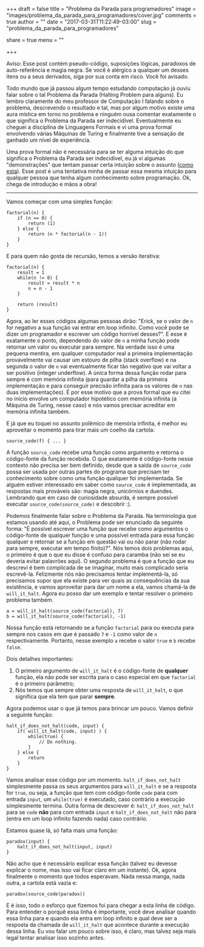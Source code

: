 +++
draft = false
title = "Problema da Parada para programadores"
image = "images/problema_da_parada_para_programadores/cover.jpg"
comments = true
author = ""
date = "2017-03-31T11:22:49-03:00"
slug = "problema_da_parada_para_programadores"

share = true
menu = ""

+++

Aviso: Esse post contém pseudo-código, suposições lógicas, paradoxos de auto-referência e magia negra. Se você é alérgico a qualquer um desses itens ou a seus derivados, siga por sua conta em risco. Você foi avisado.

Todo mundo que já passou algum tempo estudando computação já ouviu falar sobre o tal Problema da Parada (Halting Problem para alguns). Eu lembro claramente do meu professor de Computação I falando sobre o problema, descrevendo o resultado e tal, mas por algum motivo existe uma aura mística em torno no problema e ninguém ousa comentar exatamente o que significa o Problema da Parada ser indecidível. Eventualmente eu cheguei a disciplina de Linguagens Formais e vi uma prova formal envolvendo várias Máquinas de Turing e finalmente tive a sensação de ganhado um nível de experiência.

Uma prova formal não é necessária para se ter alguma intuição do que significa o Problema da Parada ser indecidível, eu já vi algumas "demonstrações" que tentam passar certa intuição sobre o assunto ([como esta][1]). Esse post é uma tentativa minha de passar essa mesma intuição para qualquer pessoa que tenha algum conhecimento sobre programação. Ok, chega de introdução e mãos a obra!

-------------------------------------------------------------------------------

Vamos começar com uma simples função:
```
factorial(n) {
    if (n == 0) {
        return (1)
    } else {
        return (n * factorial(n - 1))
    }
}
```
E para quem não gosta de recursão, temos a versão iterativa:
```
factorial(n) {
    result = 1
    while(n != 0) {
        result = result * n
        n = n - 1
    }

    return (result)
}
```

Agora, ao ler esses códigos algumas pessoas dirão: "Erick, se o valor de `n` for negativo a sua função vai entrar em loop infinito. Como você pode se dizer um programador e escrever um código horrível desses?". E esse é exatamente o ponto, dependendo do valor de `n` a minha função pode retornar um valor ou executar para sempre. Na verdade isso é uma pequena mentira, em qualquer computador real a primeira implementação provavelmente vai causar um estouro de pilha (stack overflow) e na segunda o valor de `n` vai eventualmente ficar tão negativo que vai voltar a ser positivo (integer underflow). A única forma dessa função rodar para sempre é com memória infinita (para guardar a pilha da primeira implementação e para conseguir precisão infinita para os valores de `n` nas duas implementações). É por esse motivo que a prova formal que eu citei no início envolve um computador hipotético com memória infinita (a Máquina de Turing, nesse caso) e nós vamos precisar acreditar em memória infinita também.

E já que eu toquei no assunto polêmico de memória infinita, é melhor eu aproveitar o momento para tirar mais um coelho da cartola:
```
source_code(f) { ... }
```
A função `source_code` recebe uma função como argumento e retorna o código-fonte da função recebida. O que exatamente é código-fonte nesse contexto não precisa ser bem definido, desde que a saída de `source_code` possa ser usada por outras partes do programa que precisam ter conhecimento sobre como uma função qualquer foi implementada. Se alguém estiver interessado em saber como `source_code` é implementada, as respostas mais prováveis são: magia negra, unicórnios e duendes. Lembrando que em caso de curiosidade absurda, é sempre possível executar `source_code(source_code)` e descobrir :).

Podemos finalmente falar sobre o Problema da Parada. Na terminologia que estamos usando até aqui, o Problema pode ser enunciado da seguinte forma: "É possível escrever uma função que recebe como argumentos o código-fonte de qualquer função e uma possível entrada para essa função qualquer e retornar se a função em questão vai ou não parar (não rodar para sempre, executar em tempo finito)?". Nós temos dois problemas aqui, o primeiro é que o que eu disse é confuso para caramba (não sei se eu deveria evitar palavrões aqui). O segundo problema é que a função que eu descrevi é bem complicada de se imaginar, muito mais complicado seria escrevê-la. Felizmente nós não precisamos tentar implementá-la, só precisamos supor que ela existe para ver quais as consequências da sua existência, e vamos aproveitar para dar um nome a ela, vamos chamá-la de `will_it_halt`. Agora eu posso dar um exemplo e tentar resolver o primeiro problema também.

```
a = will_it_halt(source_code(factorial), 7)
b = will_it_halt(source_code(factorial), -1)
```

Nossa função está retornando se a função `factorial` para ou executa para sempre nos casos em que é passado `7` e `-1` como valor de `n` respectivamente. Portanto, nesse exemplo `a` recebe o valor `true` e `b` recebe `false`.

Dois detalhes importantes:

1. O primeiro argumento de `will_it_halt` é o código-fonte de **qualquer** função, ela não pode ser escrita para o caso especial em que `factorial` é o primeiro parâmetro;
2. Nós temos que sempre obter uma resposta de `will_it_halt`, o que significa que ela tem que parar **sempre**.

Agora podemos usar o que já temos para brincar um pouco. Vamos definir a seguinte função:
```
halt_if_does_not_halt(code, input) {
    if( will_it_halt(code, input) ) {
        while(true) {
            // Do nothing.
        }
    } else {
        return
    }
}
```
Vamos analisar esse código por um momento. `halt_if_does_not_halt` simplesmente passa os seus argumentos para `will_it_halt` e se a resposta for `true`, ou seja, a função que tem com código-fonte `code` para com entrada `input`, um `while(true)` é executado, caso contrário a execução simplesmente termina. Outra forma de descrever é: `halt_if_does_not_halt` para se `code` **não** para com entrada `input` e `halt_if_does_not_halt` não para (entra em um loop infinito fazendo nada) caso contrário.

Estamos quase lá, só falta mais uma função:
```
paradox(input) {
    halt_if_does_not_halt(input, input)
}
```

Não acho que é necessário explicar essa função (talvez eu devesse explicar o nome, mas isso vai ficar claro em um instante). Ok, agora finalmente o momento que todos esperavam. Nada nessa manga, nada outra, a cartola está vazia e:
```
paradox(source_code(paradox))
```

E é isso, todo o esforço que fizemos foi para chegar a esta linha de código. Para entender o porquê essa linha é importante, você deve analisar quando essa linha para e quando ela entra em loop infinito e qual deve ser a resposta da chamada de `will_it_halt` que acontece durante a execução dessa linha. Eu vou falar um pouco sobre isso, é claro, mas talvez seja mais legal tentar analisar isso sozinho antes.

[1]: https://www.youtube.com/watch?v=92WHN-pAFCs
